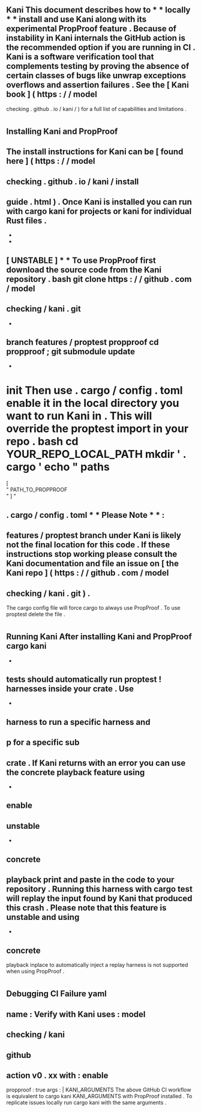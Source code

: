 #
Kani
This
document
describes
how
to
*
*
locally
*
*
install
and
use
Kani
along
with
its
experimental
PropProof
feature
.
Because
of
instability
in
Kani
internals
the
GitHub
action
is
the
recommended
option
if
you
are
running
in
CI
.
Kani
is
a
software
verification
tool
that
complements
testing
by
proving
the
absence
of
certain
classes
of
bugs
like
unwrap
exceptions
overflows
and
assertion
failures
.
See
the
[
Kani
book
]
(
https
:
/
/
model
-
checking
.
github
.
io
/
kani
/
)
for
a
full
list
of
capabilities
and
limitations
.
#
#
Installing
Kani
and
PropProof
-
The
install
instructions
for
Kani
can
be
[
found
here
]
(
https
:
/
/
model
-
checking
.
github
.
io
/
kani
/
install
-
guide
.
html
)
.
Once
Kani
is
installed
you
can
run
with
cargo
kani
for
projects
or
kani
for
individual
Rust
files
.
-
*
*
[
UNSTABLE
]
*
*
To
use
PropProof
first
download
the
source
code
from
the
Kani
repository
.
bash
git
clone
https
:
/
/
github
.
com
/
model
-
checking
/
kani
.
git
-
-
branch
features
/
proptest
propproof
cd
propproof
;
git
submodule
update
-
-
init
Then
use
.
cargo
/
config
.
toml
enable
it
in
the
local
directory
you
want
to
run
Kani
in
.
This
will
override
the
proptest
import
in
your
repo
.
bash
cd
YOUR_REPO_LOCAL_PATH
mkdir
'
.
cargo
'
echo
"
paths
=
[
\
"
PATH_TO_PROPPROOF
\
"
]
"
>
.
cargo
/
config
.
toml
*
*
Please
Note
*
*
:
-
features
/
proptest
branch
under
Kani
is
likely
not
the
final
location
for
this
code
.
If
these
instructions
stop
working
please
consult
the
Kani
documentation
and
file
an
issue
on
[
the
Kani
repo
]
(
https
:
/
/
github
.
com
/
model
-
checking
/
kani
.
git
)
.
-
The
cargo
config
file
will
force
cargo
to
always
use
PropProof
.
To
use
proptest
delete
the
file
.
#
#
Running
Kani
After
installing
Kani
and
PropProof
cargo
kani
-
-
tests
should
automatically
run
proptest
!
harnesses
inside
your
crate
.
Use
-
-
harness
to
run
a
specific
harness
and
-
p
for
a
specific
sub
-
crate
.
If
Kani
returns
with
an
error
you
can
use
the
concrete
playback
feature
using
-
-
enable
-
unstable
-
-
concrete
-
playback
print
and
paste
in
the
code
to
your
repository
.
Running
this
harness
with
cargo
test
will
replay
the
input
found
by
Kani
that
produced
this
crash
.
Please
note
that
this
feature
is
unstable
and
using
-
-
concrete
-
playback
inplace
to
automatically
inject
a
replay
harness
is
not
supported
when
using
PropProof
.
#
#
Debugging
CI
Failure
yaml
-
name
:
Verify
with
Kani
uses
:
model
-
checking
/
kani
-
github
-
action
v0
.
xx
with
:
enable
-
propproof
:
true
args
:
|
KANI_ARGUMENTS
The
above
GitHub
CI
workflow
is
equivalent
to
cargo
kani
KANI_ARGUMENTS
with
PropProof
installed
.
To
replicate
issues
locally
run
cargo
kani
with
the
same
arguments
.
